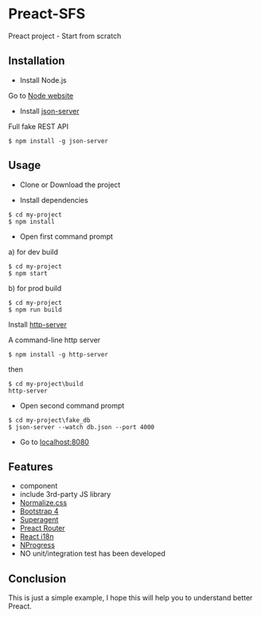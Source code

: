 # Preact-SFS
Preact project - Start from scratch

## Installation
- Install Node.js

Go to [Node website](https://nodejs.org/en/)

- Install [json-server](https://github.com/typicode/json-server)

Full fake REST API
```
$ npm install -g json-server
```
## Usage

- Clone or Download the project

- Install dependencies
```
$ cd my-project
$ npm install
```

- Open first command prompt

a) for dev build
```
$ cd my-project
$ npm start
```

b) for prod build

```
$ cd my-project
$ npm run build
```

Install [http-server](https://github.com/indexzero/http-server)

A command-line http server
```
$ npm install -g http-server
```
then 

```
$ cd my-project\build
http-server
```

- Open second command prompt
```
$ cd my-project\fake_db
$ json-server --watch db.json --port 4000
```

- Go to [localhost:8080](http://localhost:8080/)

## Features

- component
- include 3rd-party JS library
- [Normalize.css](https://necolas.github.io/normalize.css/)
- [Bootstrap 4](https://v4-alpha.getbootstrap.com/getting-started/download/#package-managers)
- [Superagent](https://github.com/visionmedia/superagent)
- [Preact Router](https://github.com/developit/preact-router)
- [React i18n](https://github.com/i18next/react-i18next)
- [NProgress](https://github.com/rstacruz/nprogress)
- NO unit/integration test has been developed

## Conclusion

This is just a simple example, I hope this will help you to understand better Preact.

